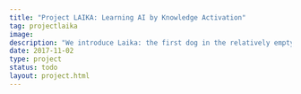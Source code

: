 ```yaml
---
title: "Project LAIKA: Learning AI by Knowledge Activation"
tag: projectlaika
image: 
description: "We introduce Laika: the first dog in the relatively empty AI space of Fontys. It is a toolbox to let students work with AI from a basic level, to accommodate the self-defined learning goals of students and the technology shift in society."
date: 2017-11-02
type: project
status: todo
layout: project.html
---
```


